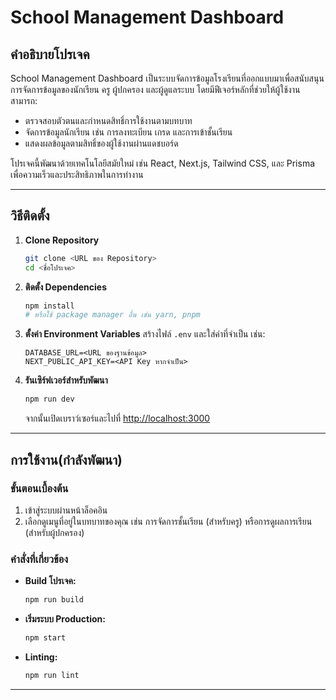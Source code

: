 # School Management Dashboard

## คำอธิบายโปรเจค
School Management Dashboard เป็นระบบจัดการข้อมูลโรงเรียนที่ออกแบบมาเพื่อสนับสนุนการจัดการข้อมูลของนักเรียน ครู ผู้ปกครอง และผู้ดูแลระบบ โดยมีฟีเจอร์หลักที่ช่วยให้ผู้ใช้งานสามารถ:

- ตรวจสอบตัวตนและกำหนดสิทธิ์การใช้งานตามบทบาท
- จัดการข้อมูลนักเรียน เช่น การลงทะเบียน เกรด และการเข้าชั้นเรียน
- แสดงผลข้อมูลตามสิทธิ์ของผู้ใช้งานผ่านแดชบอร์ด

โปรเจคนี้พัฒนาด้วยเทคโนโลยีสมัยใหม่ เช่น React, Next.js, Tailwind CSS, และ Prisma เพื่อความเร็วและประสิทธิภาพในการทำงาน

---

## วิธีติดตั้ง
1. **Clone Repository**
   ```bash
   git clone <URL ของ Repository>
   cd <ชื่อโปรเจค>
   ```

2. **ติดตั้ง Dependencies**
   ```bash
   npm install
   # หรือใช้ package manager อื่น เช่น yarn, pnpm
   ```

3. **ตั้งค่า Environment Variables**
   สร้างไฟล์ `.env` และใส่ค่าที่จำเป็น เช่น:
   ```env
   DATABASE_URL=<URL ของฐานข้อมูล>
   NEXT_PUBLIC_API_KEY=<API Key หากจำเป็น>
   ```

4. **รันเซิร์ฟเวอร์สำหรับพัฒนา**
   ```bash
   npm run dev
   ```
   จากนั้นเปิดเบราว์เซอร์และไปที่ [http://localhost:3000](http://localhost:3000)

---

## การใช้งาน(กำลังพัฒนา)
### ขั้นตอนเบื้องต้น
1. เข้าสู่ระบบผ่านหน้าล็อคอิน
2. เลือกดูเมนูที่อยู่ในบทบาทของคุณ เช่น การจัดการชั้นเรียน (สำหรับครู) หรือการดูผลการเรียน (สำหรับผู้ปกครอง)

### คำสั่งที่เกี่ยวข้อง
- **Build โปรเจค:**
  ```bash
  npm run build
  ```
- **เริ่มระบบ Production:**
  ```bash
  npm start
  ```
- **Linting:**
  ```bash
  npm run lint
  ```

---
